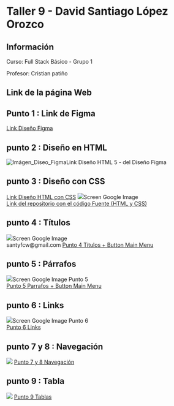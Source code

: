  <h1> Taller 9 - David Santiago López Orozco</h1>
    <h2>Información</h2>
    <p>Curso: Full Stack Básico - Grupo 1 </p>
     <p>Profesor: Cristian patiño</p>
     
<h2>Link de la página Web</h2>
<h2>Punto 1 : Link de Figma</h2>
<a href="https://www.figma.com/file/i0WxaKhEFBCgVoiepPvJRB/David-L%C3%B3pez-Orozco?type=design&mode=design&t=QMUmCHIbh0AmEaRA-1" target="_blank">Link Diseño Figma</a>

<h2>punto 2 : Diseño en HTML</h2>
<img src="public/images/Esructura_Atenea.png" alt= "Imágen_Diseo_Figma">Link Diseño HTML 5 - del Diseño Figma</img>

<h2>punto 3 : Diseño con CSS</h2>
<a href="http://127.0.0.1:3000/punto-1-2-3/index.html" target="_blank">Link Diseño HTML con CSS</a>
<img src="punto-1-2-3/public/images/screencapture-127-0-0-1-3000-punto-1-2-3-index-html-2023-11-06-21_39_36.png">Screen Google Image
</img><br>
<a href="https://github.com/DavidLopezIT1/Taller-9.Full-Stack.git" target="_blank">Link del repositorio con el código Fuente (HTML y CSS)</a>
<h2>punto 4 : Títulos</h2>
<img src="./punto-4/Public/Images/screencapture-127-0-0-1-3000-punto-4-index-html-2023-11-06-22_19_09.png">Screen Google Image
</img><br>santyfcw@gmail.com
<a href="http://127.0.0.1:3000/punto-4/index.html" target="_blank">Punto 4 Títulos + Button Main Menu</a>

<h2>punto 5 : Párrafos</h2>
<img src="./punto-5/Public/Images/screencapture-127-0-0-1-3000-punto-5-index-html-2023-11-07-23_11_39.png">Screen Google Image Punto 5
</img><br>
<a href="http://127.0.0.1:3000/punto-5/index.html" target="_blank">Punto 5 Parrafos + Button Main Menu</a>
<h2>punto 6 : Links</h2>
<img src="./punto-6/Public/Images/Captura de pantalla 2023-11-07 a la(s) 11.36.17 p. m..png">Screen Google Image Punto 6
</img><br>
<a href="http://127.0.0.1:3000/punto-6/index.html"  target="_blank">Punto 6 Links </a>
<h2>punto 7 y 8 : Navegación</h2>
<img src="./punto-7-8/public/Images/Captura de pantalla 2023-11-08 a la(s) 11.10.07 p. m..png "<img/>
<a href="http://127.0.0.1:3000/punto-7-8/index.html" target="_blank"> Punto 7 y 8 Navegación </a>
<h2>punto 9 : Tabla</h2>
<img src="./punto-9/public/images/Captura de pantalla 2023-11-09 a la(s) 12.25.54 a. m..png "<img/>
<a href="http://127.0.0.1:3000/punto-9/index.html" target="_blank"> Punto 9 Tablas </a>